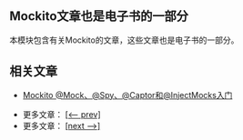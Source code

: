 ## Mockito文章也是电子书的一部分

本模块包含有关Mockito的文章，这些文章也是电子书的一部分。

## 相关文章

+ [Mockito @Mock、@Spy、@Captor和@InjectMocks入门](docs/Mockito-@Mock-@Spy-@Captor和@InjectMocks入门.md)

- 更多文章： [[<-- prev]](../mockito-2/README.md)
- 更多文章： [[next -->]](../mockito-spring/README.md)